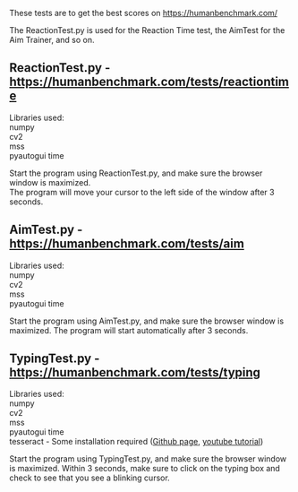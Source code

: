 These tests are to get the best scores on https://humanbenchmark.com/  
  
The ReactionTest.py is used for the Reaction Time test, the AimTest for the Aim Trainer, and so on.  
  
  
  
ReactionTest.py - https://humanbenchmark.com/tests/reactiontime  
---------------  
Libraries used:  
numpy  
cv2  
mss  
pyautogui 
time   

Start the program using ReactionTest.py, and make sure the browser window is maximized.  
The program will move your cursor to the left side of the window after 3 seconds.  
  
  
  
  
AimTest.py - https://humanbenchmark.com/tests/aim  
---------------  
Libraries used:  
numpy  
cv2  
mss  
pyautogui 
time  

Start the program using AimTest.py, and make sure the browser window is maximized. 
The program will start automatically after 3 seconds.  
  
  
  
  
TypingTest.py - https://humanbenchmark.com/tests/typing 
---------------  
Libraries used:  
numpy  
cv2  
mss  
pyautogui 
time    
tesseract - Some installation required ([Github page](https://github.com/madmaze/pytesseract), [youtube tutorial](https://www.youtube.com/watch?v=QJkKDsjj1oA))  

Start the program using TypingTest.py, and make sure the browser window is maximized.
Within 3 seconds, make sure to click on the typing box and check to see that you see a blinking cursor.